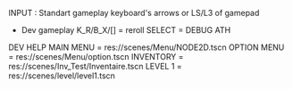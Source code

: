INPUT :
Standart gameplay
keyboard's arrows or LS/L3 of gamepad

+ Dev gameplay
K_R/B_X/[] = reroll
SELECT = DEBUG ATH

DEV HELP
MAIN MENU = res://scenes/Menu/NODE2D.tscn
OPTION MENU = res://scenes/Menu/option.tscn
INVENTORY = res://scenes/Inv_Test/Inventaire.tscn
LEVEL 1 = res://scenes/level/level1.tscn
